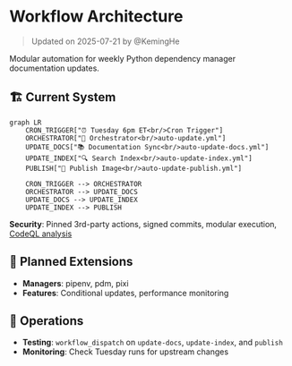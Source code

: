 # Workflow Architecture

> Updated on 2025-07-21 by @KemingHe

Modular automation for weekly Python dependency manager documentation updates.

## 🏗️ Current System

```mermaid
graph LR
    CRON_TRIGGER["⏰ Tuesday 6pm ET<br/>Cron Trigger"]
    ORCHESTRATOR["🎯 Orchestrator<br/>auto-update.yml"]
    UPDATE_DOCS["📚 Documentation Sync<br/>auto-update-docs.yml"]
    UPDATE_INDEX["🔍 Search Index<br/>auto-update-index.yml"]
    PUBLISH["🐳 Publish Image<br/>auto-update-publish.yml"]

    CRON_TRIGGER --> ORCHESTRATOR
    ORCHESTRATOR --> UPDATE_DOCS
    UPDATE_DOCS --> UPDATE_INDEX
    UPDATE_INDEX --> PUBLISH
```

**Security**: Pinned 3rd-party actions, signed commits, modular execution, [CodeQL analysis](README-codeql.md)

## 🚀 Planned Extensions

- **Managers**: pipenv, pdm, pixi
- **Features**: Conditional updates, performance monitoring

## 🔧 Operations

- **Testing**: `workflow_dispatch` on `update-docs`, `update-index`, and `publish`
- **Monitoring**: Check Tuesday runs for upstream changes
